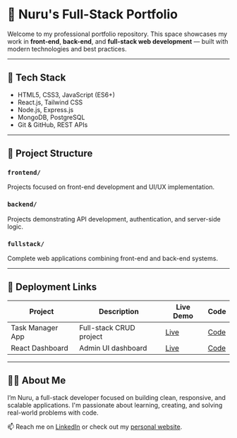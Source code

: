 # 💼 Nuru's Full-Stack Portfolio

Welcome to my professional portfolio repository. This space showcases my work in **front-end**, **back-end**, and **full-stack web development** — built with modern technologies and best practices.

---

## 🔧 Tech Stack

- HTML5, CSS3, JavaScript (ES6+)
- React.js, Tailwind CSS
- Node.js, Express.js
- MongoDB, PostgreSQL
- Git & GitHub, REST APIs

---

## 📁 Project Structure

### `frontend/`
Projects focused on front-end development and UI/UX implementation.

### `backend/`
Projects demonstrating API development, authentication, and server-side logic.

### `fullstack/`
Complete web applications combining front-end and back-end systems.

---

## 🚀 Deployment Links

| Project             | Description               | Live Demo         | Code |
|---------------------|---------------------------|-------------------|------|
| Task Manager App    | Full-stack CRUD project   | [Live](#)         | [Code](fullstack/task-manager-app) |
| React Dashboard     | Admin UI dashboard        | [Live](#)         | [Code](frontend/react-dashboard) |

---

## 🧑‍💻 About Me

I’m Nuru, a full-stack developer focused on building clean, responsive, and scalable applications. I'm passionate about learning, creating, and solving real-world problems with code.

📫 Reach me on [LinkedIn](#) or check out my [personal website](#).
